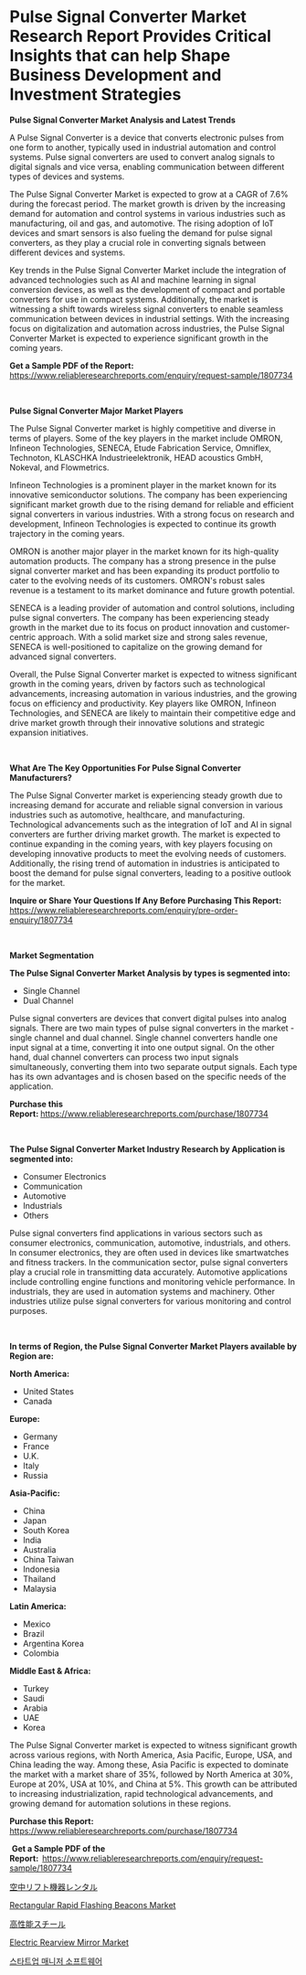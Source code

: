 <p><h1>Pulse Signal Converter Market Research Report Provides Critical Insights that can help Shape Business Development and Investment Strategies</h1></p><p><strong>Pulse Signal Converter Market Analysis and Latest Trends</strong></p>
<p><p>A Pulse Signal Converter is a device that converts electronic pulses from one form to another, typically used in industrial automation and control systems. Pulse signal converters are used to convert analog signals to digital signals and vice versa, enabling communication between different types of devices and systems.</p><p>The Pulse Signal Converter Market is expected to grow at a CAGR of 7.6% during the forecast period. The market growth is driven by the increasing demand for automation and control systems in various industries such as manufacturing, oil and gas, and automotive. The rising adoption of IoT devices and smart sensors is also fueling the demand for pulse signal converters, as they play a crucial role in converting signals between different devices and systems.</p><p>Key trends in the Pulse Signal Converter Market include the integration of advanced technologies such as AI and machine learning in signal conversion devices, as well as the development of compact and portable converters for use in compact systems. Additionally, the market is witnessing a shift towards wireless signal converters to enable seamless communication between devices in industrial settings. With the increasing focus on digitalization and automation across industries, the Pulse Signal Converter Market is expected to experience significant growth in the coming years.</p></p>
<p><strong>Get a Sample PDF of the Report:&nbsp;</strong> <a href="https://www.reliableresearchreports.com/enquiry/request-sample/1807734">https://www.reliableresearchreports.com/enquiry/request-sample/1807734</a></p>
<p>&nbsp;</p>
<p><strong>Pulse Signal Converter Major Market Players</strong></p>
<p><p>The Pulse Signal Converter market is highly competitive and diverse in terms of players. Some of the key players in the market include OMRON, Infineon Technologies, SENECA, Etude Fabrication Service, Omniflex, Technoton, KLASCHKA Industrieelektronik, HEAD acoustics GmbH, Nokeval, and Flowmetrics. </p><p>Infineon Technologies is a prominent player in the market known for its innovative semiconductor solutions. The company has been experiencing significant market growth due to the rising demand for reliable and efficient signal converters in various industries. With a strong focus on research and development, Infineon Technologies is expected to continue its growth trajectory in the coming years.</p><p>OMRON is another major player in the market known for its high-quality automation products. The company has a strong presence in the pulse signal converter market and has been expanding its product portfolio to cater to the evolving needs of its customers. OMRON's robust sales revenue is a testament to its market dominance and future growth potential.</p><p>SENECA is a leading provider of automation and control solutions, including pulse signal converters. The company has been experiencing steady growth in the market due to its focus on product innovation and customer-centric approach. With a solid market size and strong sales revenue, SENECA is well-positioned to capitalize on the growing demand for advanced signal converters.</p><p>Overall, the Pulse Signal Converter market is expected to witness significant growth in the coming years, driven by factors such as technological advancements, increasing automation in various industries, and the growing focus on efficiency and productivity. Key players like OMRON, Infineon Technologies, and SENECA are likely to maintain their competitive edge and drive market growth through their innovative solutions and strategic expansion initiatives.</p></p>
<p>&nbsp;</p>
<p><strong>What Are The Key Opportunities For Pulse Signal Converter Manufacturers?</strong></p>
<p><p>The Pulse Signal Converter market is experiencing steady growth due to increasing demand for accurate and reliable signal conversion in various industries such as automotive, healthcare, and manufacturing. Technological advancements such as the integration of IoT and AI in signal converters are further driving market growth. The market is expected to continue expanding in the coming years, with key players focusing on developing innovative products to meet the evolving needs of customers. Additionally, the rising trend of automation in industries is anticipated to boost the demand for pulse signal converters, leading to a positive outlook for the market.</p></p>
<p><strong>Inquire or Share Your Questions If Any Before Purchasing This Report:</strong> <a href="https://www.reliableresearchreports.com/enquiry/pre-order-enquiry/1807734">https://www.reliableresearchreports.com/enquiry/pre-order-enquiry/1807734</a></p>
<p>&nbsp;</p>
<p><strong>Market Segmentation</strong></p>
<p><strong>The Pulse Signal Converter Market Analysis by types is segmented into:</strong></p>
<p><ul><li>Single Channel</li><li>Dual Channel</li></ul></p>
<p><p>Pulse signal converters are devices that convert digital pulses into analog signals. There are two main types of pulse signal converters in the market - single channel and dual channel. Single channel converters handle one input signal at a time, converting it into one output signal. On the other hand, dual channel converters can process two input signals simultaneously, converting them into two separate output signals. Each type has its own advantages and is chosen based on the specific needs of the application.</p></p>
<p><strong>Purchase this Report:&nbsp;</strong><a href="https://www.reliableresearchreports.com/purchase/1807734">https://www.reliableresearchreports.com/purchase/1807734</a></p>
<p>&nbsp;</p>
<p><strong>The Pulse Signal Converter Market Industry Research by Application is segmented into:</strong></p>
<p><ul><li>Consumer Electronics</li><li>Communication</li><li>Automotive</li><li>Industrials</li><li>Others</li></ul></p>
<p><p>Pulse signal converters find applications in various sectors such as consumer electronics, communication, automotive, industrials, and others. In consumer electronics, they are often used in devices like smartwatches and fitness trackers. In the communication sector, pulse signal converters play a crucial role in transmitting data accurately. Automotive applications include controlling engine functions and monitoring vehicle performance. In industrials, they are used in automation systems and machinery. Other industries utilize pulse signal converters for various monitoring and control purposes.</p></p>
<p>&nbsp;</p>
<p><strong>In terms of Region, the Pulse Signal Converter Market Players available by Region are:</strong></p>
<p>
    <p> <strong> North America: </strong>
        <ul>
            <li>United States</li>
            <li>Canada</li>
        </ul>
        </p> 
    <p> <strong> Europe: </strong>
        <ul>
            <li>Germany</li>
            <li>France</li>
            <li>U.K.</li>
            <li>Italy</li>
            <li>Russia</li>
        </ul>
        </p> 
    <p> <strong> Asia-Pacific: </strong>
        <ul>
            <li>China</li>
            <li>Japan</li>
            <li>South Korea</li>
            <li>India</li>
            <li>Australia</li>
            <li>China Taiwan</li>
            <li>Indonesia</li>
            <li>Thailand</li>
            <li>Malaysia</li>
        </ul>
        </p> 
    <p> <strong> Latin America: </strong>
        <ul>
            <li>Mexico</li>
            <li>Brazil</li>
            <li>Argentina Korea</li>
            <li>Colombia</li>
        </ul>
        </p> 
    <p> <strong> Middle East & Africa: </strong>
        <ul>
            <li>Turkey</li>
            <li>Saudi</li>
            <li>Arabia</li>
            <li>UAE</li>
            <li>Korea</li>
        </ul>
    </p>
    </p>
<p><p>The Pulse Signal Converter market is expected to witness significant growth across various regions, with North America, Asia Pacific, Europe, USA, and China leading the way. Among these, Asia Pacific is expected to dominate the market with a market share of 35%, followed by North America at 30%, Europe at 20%, USA at 10%, and China at 5%. This growth can be attributed to increasing industrialization, rapid technological advancements, and growing demand for automation solutions in these regions.</p></p>
<p><strong>Purchase this Report: </strong><a href="https://www.reliableresearchreports.com/purchase/1807734">https://www.reliableresearchreports.com/purchase/1807734</a></p>
<p>&nbsp;<strong>Get a Sample PDF of the Report:&nbsp;&nbsp;</strong><a href="https://www.reliableresearchreports.com/enquiry/request-sample/1807734">https://www.reliableresearchreports.com/enquiry/request-sample/1807734</a></p>
<p><strong></strong></p>
<p><p><a href="https://github.com/vtbvgl20191192/Market-Research-Report-List-1/blob/main/779493710363.md">空中リフト機器レンタル</a></p><p><a href="https://github.com/WillieWoodard/Market-Research-Report-List-4/blob/main/rectangular-rapid-flashing-beacons-market.md">Rectangular Rapid Flashing Beacons Market</a></p><p><a href="https://github.com/laurenreichert/Market-Research-Report-List-1/blob/main/751658210364.md">高性能スチール</a></p><p><a href="https://issuu.com/reportprime-2/docs/electric-rearview-mirror-market-size-2030.pptx">Electric Rearview Mirror Market</a></p><p><a href="https://github.com/TrevorKruvalis5678/Market-Research-Report-List-1/blob/main/90764509634.md">스타트업 매니저 소프트웨어</a></p></p>